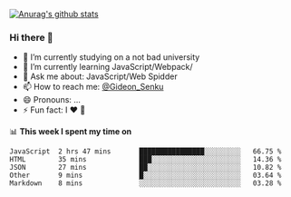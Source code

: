 [![Anurag's github stats](https://github-readme-stats.vercel.app/api?username=gideonsenku)](https://github.com/anuraghazra/github-readme-stats)
### Hi there 👋
- 🔭 I’m currently studying on a not bad university 
- 🌱 I’m currently learning JavaScript/Webpack/
- 💬 Ask me about: JavaScript/Web Spidder 
- 📫 How to reach me: [@Gideon_Senku](https://t.me/Gideon_Senku)
- 😄 Pronouns: ...
- ⚡ Fun fact: I ❤️ 🎵

📊 **This week I spent my time on**
<!--START_SECTION:waka-->
```text
JavaScript  2 hrs 47 mins       ████████████████░░░░░░░░░   66.75 % 
HTML        35 mins             ███░░░░░░░░░░░░░░░░░░░░░░   14.36 % 
JSON        27 mins             ██░░░░░░░░░░░░░░░░░░░░░░░   10.82 % 
Other       9 mins              █░░░░░░░░░░░░░░░░░░░░░░░░   03.64 % 
Markdown    8 mins              ░░░░░░░░░░░░░░░░░░░░░░░░░   03.28 %
```
<!--END_SECTION:waka-->

<!--
**GideonSenku/GideonSenku** is a ✨ _special_ ✨ repository because its `README.md` (this file) appears on your GitHub profile.

Here are some ideas to get you started:

- 🔭 I’m currently working on ...
- 🌱 I’m currently learning ...
- 👯 I’m looking to collaborate on ...
- 🤔 I’m looking for help with ...
- 💬 Ask me about ...
- 📫 How to reach me: ...
- 😄 Pronouns: ...
- ⚡ Fun fact: ...
-->
